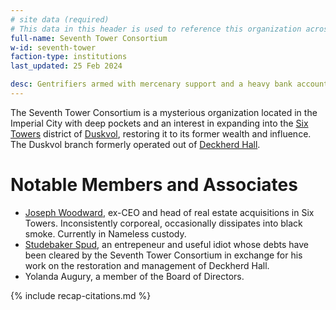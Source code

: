 ```yaml
---
# site data (required)
# This data in this header is used to reference this organization across the entire website. 
full-name: Seventh Tower Consortium
w-id: seventh-tower
faction-type: institutions
last_updated: 25 Feb 2024

desc: Gentrifiers armed with mercenary support and a heavy bank account. Trying to salvage its reputation in Duskvol after a major embarrassment by the Nameless.
---
```


The Seventh Tower Consortium is a mysterious organization located in the Imperial City with deep pockets and an interest in expanding into the [Six Towers](six-towers) district of [Duskvol](duskvol), restoring it to its former wealth and influence. The Duskvol branch formerly operated out of [Deckherd Hall](six-towers#deckherd-hall).

# Notable Members and Associates

* [Joseph Woodward](joseph-woodward), ex-CEO and head of real estate acquisitions in Six Towers. Inconsistently corporeal, occasionally dissipates into black smoke. Currently in Nameless custody.
* [Studebaker Spud](npcs#studebaker-spud), an entrepeneur and useful idiot whose debts have been cleared by the Seventh Tower Consortium in exchange for his work on the restoration and management of Deckherd Hall.
* Yolanda Augury, a member of the Board of Directors.

<!-- Include default citations -->
{% include recap-citations.md %}
<!-- Additional citations -->
[^example-citation]: *Name of source.* <http://link-to-source>
